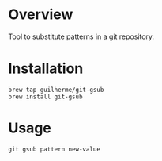 # Overview

Tool to substitute patterns in a git repository.

# Installation

```
brew tap guilherme/git-gsub
brew install git-gsub
```

# Usage

```
git gsub pattern new-value
```

